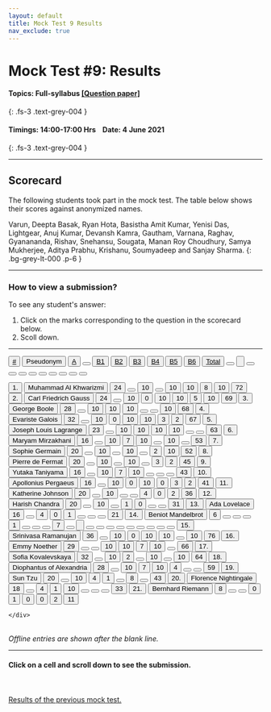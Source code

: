 ```yaml
---
layout: default
title: Mock Test 9 Results
nav_exclude: true
---
```



#  Mock Test #9: Results

#### Topics: Full-syllabus  [[Question paper]](/docs/mock_test/009_june_4_full)
{: .fs-3 .text-grey-004 }


#### Timings: 14:00-17:00 Hrs &nbsp;&nbsp;  Date: 4 June 2021
{: .fs-3 .text-grey-004 }

---


## Scorecard


The following students took part in the mock test. The table below shows their scores against anonymized names.


Varun, Deepta Basak, Ryan Hota,  Basistha Amit Kumar,  Yenisi Das,  Lightgear,  Anuj Kumar,  Devansh Kamra,  Gautham,  Varnana,
Raghav,  Gyanananda,  Rishav,  Snehansu,  Sougata,  Manan Roy Choudhury,  Samya Mukherjee,  Aditya Prabhu,  Krishanu,
Soumyadeep and Sanjay Sharma.
{: .bg-grey-lt-000 .p-6 }


---

### How to view a submission?

To see any student's answer:

1. Click on the marks corresponding to the question in the scorecard below.
2. Scoll down.


---

  <div class="markpalette">
      <div class="markpalette-keys">

<button class="markbutton white"><u>#</u></button>
<input type="button" class="markbutton white" value="Pseudonym"/>
<button class="markbutton white"><u>A</u></button>
<button class="markbutton white"></button>
<button class="markbutton white"><u>B1</u></button>
<button class="markbutton white"><u>B2</u></button>
<button class="markbutton white"><u>B3</u></button>
<button class="markbutton white"><u>B4</u></button>
<button class="markbutton white"><u>B5</u></button>
<button class="markbutton white"><u>B6</u></button>
<button class="markbutton white"><u>Total</u></button>
<button class="markbutton white"></button>
<input type="button" class="markbutton white" value=""/>
<button class="markbutton white" ></button>
<button class="markbutton white"></button>
<button class="markbutton white"></button>
<button class="markbutton white"></button>
<button class="markbutton white"></button>
<button class="markbutton white"></button>
<button class="markbutton white"></button>
<button class="markbutton white"></button>
<button class="markbutton white"></button>


<button class="markbutton rank">1. </button>
<input type="button" class="markbutton white" value="Muhammad Al Khwarizmi"/>
<button class="markbutton blank" onclick = "markdisplay('Muhammad_Al_Khwarizmi/PartA',9)">24</button>
<button class="button white"></button>
<button class="markbutton right" onclick = "markdisplay('Muhammad_Al_Khwarizmi/B1',9)">10</button>
<button class="button blank"></button>
<button class="markbutton right" onclick = "markdisplay('Muhammad_Al_Khwarizmi/B3',9)">10</button>
<button class="markbutton right" onclick = "markdisplay('Muhammad_Al_Khwarizmi/B4',9)">10</button>
<button class="markbutton right" onclick = "markdisplay('Muhammad_Al_Khwarizmi/B5',9)">8</button>
<button class="markbutton right" onclick = "markdisplay('Muhammad_Al_Khwarizmi/B6',9)">10</button>
<button class="markbutton total">72</button>
<button class="markbutton rank">2. </button>
<input type="button" class="markbutton white" value="Carl Friedrich Gauss"/>
<button class="markbutton blank" onclick = "markdisplay('Carl_Friedrich_Gauss/PartA',9)">24</button>
<button class="button white"></button>
<button class="markbutton right" onclick = "markdisplay('Carl_Friedrich_Gauss/B1',9)">10</button>
<button class="markbutton wrong" onclick = "markdisplay('Carl_Friedrich_Gauss/B2',9)">0</button>
<button class="markbutton right" onclick = "markdisplay('Carl_Friedrich_Gauss/B3',9)">10</button>
<button class="markbutton right" onclick = "markdisplay('Carl_Friedrich_Gauss/B4',9)">10</button>
<button class="markbutton right" onclick = "markdisplay('Carl_Friedrich_Gauss/B5',9)">5</button>
<button class="markbutton right" onclick = "markdisplay('Carl_Friedrich_Gauss/B6',9)">10</button>
<button class="markbutton total">69</button>
<button class="markbutton rank">3. </button>
<input type="button" class="markbutton white" value="George Boole"/>
<button class="markbutton blank" onclick = "markdisplay('George_Boole/PartA',9)">28</button>
<button class="button white"></button>
<button class="markbutton right" onclick = "markdisplay('George_Boole/B1',9)">10</button>
<button class="markbutton right" onclick = "markdisplay('George_Boole/B2',9)">10</button>
<button class="markbutton right" onclick = "markdisplay('George_Boole/B3',9)">10</button>
<button class="button blank"></button>
<button class="button blank"></button>
<button class="markbutton right" onclick = "markdisplay('George_Boole/B6',9)">10</button>
<button class="markbutton total">68</button>
<button class="markbutton rank">4. </button>
<input type="button" class="markbutton white" value="Evariste Galois"/>
<button class="markbutton blank" onclick = "markdisplay('Evariste_Galois/PartA',9)">32</button>
<button class="button white"></button>
<button class="markbutton right" onclick = "markdisplay('Evariste_Galois/B1',9)">10</button>
<button class="markbutton wrong" onclick = "markdisplay('Evariste_Galois/B2',9)">0</button>
<button class="markbutton right" onclick = "markdisplay('Evariste_Galois/B3',9)">10</button>
<button class="markbutton right" onclick = "markdisplay('Evariste_Galois/B4',9)">10</button>
<button class="markbutton wrong" onclick = "markdisplay('Evariste_Galois/B5',9)">3</button>
<button class="markbutton wrong" onclick = "markdisplay('Evariste_Galois/B6',9)">2</button>
<button class="markbutton total">67</button>
<button class="markbutton rank">5. </button>
<input type="button" class="markbutton white" value="Joseph Louis Lagrange"/>
<button class="markbutton blank" onclick = "markdisplay('Joseph_Louis_Lagrange/PartA',9)">23</button>
<button class="button white"></button>
<button class="markbutton right" onclick = "markdisplay('Joseph_Louis_Lagrange/B1',9)">10</button>
<button class="markbutton right" onclick = "markdisplay('Joseph_Louis_Lagrange/B2',9)">10</button>
<button class="markbutton right" onclick = "markdisplay('Joseph_Louis_Lagrange/B3',9)">10</button>
<button class="markbutton right" onclick = "markdisplay('Joseph_Louis_Lagrange/B4',9)">10</button>
<button class="button blank"></button>
<button class="button blank"></button>
<button class="markbutton total">63</button>
<button class="markbutton rank">6. </button>
<input type="button" class="markbutton white" value="Maryam Mirzakhani"/>
<button class="markbutton blank" onclick = "markdisplay('Maryam_Mirzakhani/PartA',9)">16</button>
<button class="button white"></button>
<button class="markbutton right" onclick = "markdisplay('Maryam_Mirzakhani/B1',9)">10</button>
<button class="markbutton right" onclick = "markdisplay('Maryam_Mirzakhani/B2',9)">7</button>
<button class="markbutton right" onclick = "markdisplay('Maryam_Mirzakhani/B3',9)">10</button>
<button class="button blank"></button>
<button class="markbutton right" onclick = "markdisplay('Maryam_Mirzakhani/B5',9)">10</button>
<button class="button blank"></button>
<button class="markbutton total">53</button>
<button class="markbutton rank">7. </button>
<input type="button" class="markbutton white" value="Sophie Germain"/>
<button class="markbutton blank" onclick = "markdisplay('Sophie_Germain/PartA',9)">20</button>
<button class="button white"></button>
<button class="markbutton right" onclick = "markdisplay('Sophie_Germain/B1',9)">10</button>
<button class="button blank"></button>
<button class="markbutton right" onclick = "markdisplay('Sophie_Germain/B3',9)">10</button>
<button class="button blank"></button>
<button class="markbutton wrong" onclick = "markdisplay('Sophie_Germain/B5',9)">2</button>
<button class="markbutton right" onclick = "markdisplay('Sophie_Germain/B6',9)">10</button>
<button class="markbutton total">52</button>
<button class="markbutton rank">8. </button>
<input type="button" class="markbutton white" value="Pierre de Fermat"/>
<button class="markbutton blank" onclick = "markdisplay('Pierre_de_Fermat/PartA',9)">20</button>
<button class="button white"></button>
<button class="markbutton right" onclick = "markdisplay('Pierre_de_Fermat/B1',9)">10</button>
<button class="button blank"></button>
<button class="markbutton right" onclick = "markdisplay('Pierre_de_Fermat/B3',9)">10</button>
<button class="button blank"></button>
<button class="markbutton wrong" onclick = "markdisplay('Pierre_de_Fermat/B5',9)">3</button>
<button class="markbutton wrong" onclick = "markdisplay('Pierre_de_Fermat/B6',9)">2</button>
<button class="markbutton total">45</button>
<button class="markbutton rank">9. </button>
<input type="button" class="markbutton white" value="Yutaka Taniyama"/>
<button class="markbutton blank" onclick = "markdisplay('Yutaka_Taniyama/PartA',9)">16</button>
<button class="button white"></button>
<button class="markbutton right" onclick = "markdisplay('Yutaka_Taniyama/B1',9)">10</button>
<button class="markbutton right" onclick = "markdisplay('Yutaka_Taniyama/B2',9)">7</button>
<button class="markbutton right" onclick = "markdisplay('Yutaka_Taniyama/B3',9)">10</button>
<button class="button blank"></button>
<button class="button blank"></button>
<button class="button blank"></button>
<button class="markbutton total">43</button>
<button class="markbutton rank">10. </button>
<input type="button" class="markbutton white" value="Apollonius Pergaeus"/>
<button class="markbutton blank" onclick = "markdisplay('Apollonius_Pergaeus/PartA',9)">16</button>
<button class="button white"></button>
<button class="markbutton right" onclick = "markdisplay('Apollonius_Pergaeus/B1',9)">10</button>
<button class="markbutton wrong" onclick = "markdisplay('Apollonius_Pergaeus/B2',9)">0</button>
<button class="markbutton right" onclick = "markdisplay('Apollonius_Pergaeus/B3',9)">10</button>
<button class="markbutton wrong" onclick = "markdisplay('Apollonius_Pergaeus/B4',9)">0</button>
<button class="markbutton wrong" onclick = "markdisplay('Apollonius_Pergaeus/B5',9)">3</button>
<button class="markbutton wrong" onclick = "markdisplay('Apollonius_Pergaeus/B6',9)">2</button>
<button class="markbutton total">41</button>
<button class="markbutton rank">11. </button>
<input type="button" class="markbutton white" value="Katherine Johnson"/>
<button class="markbutton blank" onclick = "markdisplay('Katherine_Johnson/PartA',9)">20</button>
<button class="button white"></button>
<button class="markbutton right" onclick = "markdisplay('Katherine_Johnson/B1',9)">10</button>
<button class="button blank"></button>
<button class="button blank"></button>
<button class="markbutton right" onclick = "markdisplay('Katherine_Johnson/B4',9)">4</button>
<button class="markbutton wrong" onclick = "markdisplay('Katherine_Johnson/B5',9)">0</button>
<button class="markbutton wrong" onclick = "markdisplay('Katherine_Johnson/B6',9)">2</button>
<button class="markbutton total">36</button>
<button class="markbutton rank">12. </button>
<input type="button" class="markbutton white" value="Harish Chandra"/>
<button class="markbutton blank" onclick = "markdisplay('Harish_Chandra/PartA',9)">20</button>
<button class="button white"></button>
<button class="markbutton right" onclick = "markdisplay('Harish_Chandra/B1',9)">10</button>
<button class="button blank"></button>
<button class="markbutton wrong" onclick = "markdisplay('Harish_Chandra/B3',9)">1</button>
<button class="markbutton wrong" onclick = "markdisplay('Harish_Chandra/B4',9)">0</button>
<button class="button blank"></button>
<button class="button blank"></button>
<button class="markbutton total">31</button>
<button class="markbutton rank">13. </button>
<input type="button" class="markbutton white" value="Ada Lovelace"/>
<button class="markbutton blank" onclick = "markdisplay('Ada_Lovelace/PartA',9)">16</button>
<button class="button white"></button>
<button class="markbutton right" onclick = "markdisplay('Ada_Lovelace/B1',9)">4</button>
<button class="markbutton wrong" onclick = "markdisplay('Ada_Lovelace/B2',9)">0</button>
<button class="markbutton wrong" onclick = "markdisplay('Ada_Lovelace/B3',9)">1</button>
<button class="button blank"></button>
<button class="button blank"></button>
<button class="button blank"></button>
<button class="markbutton total">21</button>
<button class="markbutton rank">14. </button>
<input type="button" class="markbutton white" value="Beniot Mandelbrot"/>
<button class="markbutton blank" onclick = "markdisplay('Beniot_Mandelbrot/PartA',9)">6</button>
<button class="button white"></button>
<button class="button blank"></button>
<button class="button blank"></button>
<button class="markbutton wrong" onclick = "markdisplay('Beniot_Mandelbrot/B3',9)">1</button>
<button class="button blank"></button>
<button class="button blank"></button>
<button class="button blank"></button>
<button class="markbutton total">7</button>
<button class="markbutton white"></button>
<input type="button" class="markbutton white" value=""/>
<button class="markbutton white"></button>
<button class="markbutton white"></button>
<button class="markbutton white"></button>
<button class="markbutton white"></button>
<button class="markbutton white"></button>
<button class="markbutton white"></button>
<button class="markbutton white"></button>
<button class="markbutton white"></button>
<button class="markbutton white"></button>
<button class="markbutton rank">15. </button>
<input type="button" class="markbutton white" value="Srinivasa Ramanujan"/>
<button class="markbutton blank" onclick = "markdisplay('Srinivasa_Ramanujan/PartA',9)">36</button>
<button class="button white"></button>
<button class="markbutton right" onclick = "markdisplay('Srinivasa_Ramanujan/B1',9)">10</button>
<button class="markbutton wrong" onclick = "markdisplay('Srinivasa_Ramanujan/B2',9)">0</button>
<button class="markbutton right" onclick = "markdisplay('Srinivasa_Ramanujan/B3',9)">10</button>
<button class="markbutton right" onclick = "markdisplay('Srinivasa_Ramanujan/B4',9)">10</button>
<button class="button blank"></button>
<button class="markbutton right" onclick = "markdisplay('Srinivasa_Ramanujan/B6',9)">10</button>
<button class="markbutton total">76</button>
<button class="markbutton rank">16. </button>
<input type="button" class="markbutton white" value="Emmy Noether"/>
<button class="markbutton blank" onclick = "markdisplay('Emmy_Noether/PartA',9)">29</button>
<button class="button white"></button>
<button class="button blank"></button>
<button class="markbutton right" onclick = "markdisplay('Emmy_Noether/B2',9)">10</button>
<button class="markbutton right" onclick = "markdisplay('Emmy_Noether/B3',9)">10</button>
<button class="markbutton right" onclick = "markdisplay('Emmy_Noether/B4',9)">7</button>
<button class="markbutton right" onclick = "markdisplay('Emmy_Noether/B5',9)">10</button>
<button class="button blank"></button>
<button class="markbutton total">66</button>
<button class="markbutton rank">17. </button>
<input type="button" class="markbutton white" value="Sofia Kovalevskaya"/>
<button class="markbutton blank" onclick = "markdisplay('Sofia_Kovalevskaya/PartA',9)">32</button>
<button class="button white"></button>
<button class="markbutton right" onclick = "markdisplay('Sofia_Kovalevskaya/B1',9)">10</button>
<button class="markbutton wrong" onclick = "markdisplay('Sofia_Kovalevskaya/B2',9)">2</button>
<button class="button blank"></button>
<button class="markbutton right" onclick = "markdisplay('Sofia_Kovalevskaya/B4',9)">10</button>
<button class="button blank"></button>
<button class="markbutton right" onclick = "markdisplay('Sofia_Kovalevskaya/B6',9)">10</button>
<button class="markbutton total">64</button>
<button class="markbutton rank">18. </button>
<input type="button" class="markbutton white" value="Diophantus of Alexandria"/>
<button class="markbutton blank" onclick = "markdisplay('Diophantus_of_Alexandria/PartA',9)">28</button>
<button class="button white"></button>
<button class="markbutton right" onclick = "markdisplay('Diophantus_of_Alexandria/B1',9)">10</button>
<button class="markbutton right" onclick = "markdisplay('Diophantus_of_Alexandria/B2',9)">7</button>
<button class="markbutton right" onclick = "markdisplay('Diophantus_of_Alexandria/B3',9)">10</button>
<button class="markbutton right" onclick = "markdisplay('Diophantus_of_Alexandria/B4',9)">4</button>
<button class="button blank"></button>
<button class="button blank"></button>
<button class="markbutton total">59</button>
<button class="markbutton rank">19. </button>
<input type="button" class="markbutton white" value="Sun Tzu"/>
<button class="markbutton blank" onclick = "markdisplay('Sun_Tzu/PartA',9)">20</button>
<button class="button white"></button>
<button class="markbutton right" onclick = "markdisplay('Sun_Tzu/B1',9)">10</button>
<button class="markbutton right" onclick = "markdisplay('Sun_Tzu/B2',9)">4</button>
<button class="markbutton wrong" onclick = "markdisplay('Sun_Tzu/B3',9)">1</button>
<button class="button blank"></button>
<button class="markbutton right" onclick = "markdisplay('Sun_Tzu/B5',9)">8</button>
<button class="button blank"></button>
<button class="markbutton total">43</button>
<button class="markbutton rank">20. </button>
<input type="button" class="markbutton white" value="Florence Nightingale"/>
<button class="markbutton blank" onclick = "markdisplay('Florence_Nightingale/PartA',9)">18</button>
<button class="button white"></button>
<button class="markbutton right" onclick = "markdisplay('Florence_Nightingale/B1',9)">4</button>
<button class="markbutton wrong" onclick = "markdisplay('Florence_Nightingale/B2',9)">1</button>
<button class="markbutton right" onclick = "markdisplay('Florence_Nightingale/B3',9)">10</button>
<button class="button blank"></button>
<button class="button blank"></button>
<button class="button blank"></button>
<button class="markbutton total">33</button>
<button class="markbutton rank">21. </button>
<input type="button" class="markbutton white" value="Bernhard Riemann"/>
<button class="markbutton blank" onclick = "markdisplay('Bernhard_Riemann/PartA',9)">8</button>
<button class="button white"></button>
<button class="button blank"></button>
<button class="markbutton wrong" onclick = "markdisplay('Bernhard_Riemann/B2',9)">0</button>
<button class="markbutton wrong" onclick = "markdisplay('Bernhard_Riemann/B3',9)">1</button>
<button class="markbutton wrong" onclick = "markdisplay('Bernhard_Riemann/B4',9)">0</button>
<button class="markbutton wrong" onclick = "markdisplay('Bernhard_Riemann/B5',9)">0</button>
<button class="markbutton wrong" onclick = "markdisplay('Bernhard_Riemann/B6',9)">2</button>
<button class="markbutton total">11</button>



    </div>
</div>

<br>
<i>Offline entries are shown after the blank line.</i>

<hr>

<div style="min-height:2px" id="themarktext">
<h4>Click on a cell and scroll down to see the submission.</h4>
</div>


<br>
<br>
<a href="/docs/mock_test/008_may_20_scorecard">Results of the previous mock test.</a>
<br>




